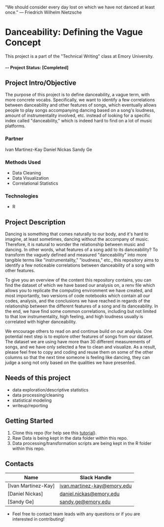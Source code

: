 “We should consider every day lost on which we have not danced at least once.”
― Friedrich Wilhelm Nietzsche

# Danceability: Defining the Vague Concept
This project is a part of the "Technical Writing" class at Emory University. 

#### -- Project Status: [Completed]

## Project Intro/Objective
The purpose of this project is to define danceability, a vague term, with more concrete vocabs. Specifically, we want to identify a few correlations between danceability and other features of songs, which eventually allows people to play songs accompanying dancing based on a song's loudness, amount of instrumentality involved, etc. instead of looking for a specific index called "danceability," which is indeed hard to find on a lot of music platforms.

### Partner
Ivan Martinez-Kay
Daniel Nickas
Sandy Ge

### Methods Used
* Data Cleaning
* Data Visualization
* Correlational Statistics

### Technologies
* R 

## Project Description
Dancing is something that comes naturally to our body, and it's hard to imagine, at least sometimes, dancing without the accompany of music. Therefore, it is natural to wonder the relationship between music and dancing. In other words, what features of a song add to its danceability? To transform the vaguely defined and measured "danceability" into more tangible terms like "instrumentality," "loudness," etc., this repository aims to identify a few noticeable correlations between danceability of a song with other features.

To give you an overview of the content this repository contains, you can find the dataset of which we have based our analysis on, a renv file which allows you to replicate the computing environment we have created, and most importantly, two versions of code notebooks which contain all our codes,  analysis, and the conclusions we have reached in regards of the relationship between the different features of a song and its danceability. In the end, we have find some common correlations, including but not limited to that low instrumentality, high feeling, and high loudness usually is correlated with higher danceability. 

We encourage others to read on and continue build on our analysis. One potential next step is to explore other features of songs from our dataset. The dataset we are using have more than 30 different measurements of songs, and we have only selected a few to clean and visualize. As a result, please feel free to copy and coding and reuse them on some of the other columns so that the next time someone is feeling like dancing, they can judge a song not only based on the qualities we have presented.

## Needs of this project

- data exploration/descriptive statistics
- data processing/cleaning
- statistical modeling
- writeup/reporting

## Getting Started

1. Clone this repo (for help see this [tutorial](https://help.github.com/articles/cloning-a-repository/)).
2. Raw Data is being kept in the data folder within this repo. 
3. Data processing/transformation scripts are being kept in the R folder within this repo.

## Contacts

|Name     |  Slack Handle   | 
|---------|-----------------|
|[Ivan Martinez-Kay]|ivan.martinez-kay@emory.edu|
|[Daniel Nickas]|daniel.nickas@emory.edu|
|[Sandy Ge]|sandy.ge@emory.edu|

* Feel free to contact team leads with any questions or if you are interested in contributing!
